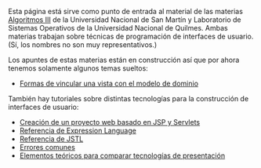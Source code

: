 Esta página está sirve como punto de entrada al material de las materias [Algoritmos III](temario-algo3.html) de la Universidad Nacional de San Martín y Laboratorio de Sistemas Operativos de la Universidad Nacional de Quilmes. Ambas materias trabajan sobre técnicas de programación de interfaces de usuario. (Sí, los nombres no son muy representativos.)

Los apuntes de estas materias están en construcción así que por ahora tenemos solamente algunos temas sueltos:

-   [Formas de vincular una vista con el modelo de dominio](formas-de-vincular-una-vista-con-el-modelo-de-dominio.html)

También hay tutoriales sobre distintas tecnologías para la construcción de interfaces de usuario:

-   [Creación de un proyecto web basado en JSP y Servlets](creacion-de-un-proyecto-web-basado-en-jsp-y-servlets.html)
-   [Referencia de Expression Language](referencia-de-expression-language.html)
-   [Referencia de JSTL](referencia-de-jstl.html)
-   [Errores comunes](errores-comunes.html)
-   [Elementos teóricos para comparar tecnologías de presentación](elementos-teoricos-para-comparar-tecnologias-de-presentacion.html)

